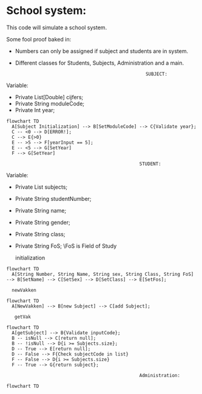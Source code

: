 # School system:

This code will simulate a school system.

Some fool proof baked in:
* Numbers can only be assigned if subject and students are in system.
* Different classes for Students, Subjects, Administration and a main.

                                                      SUBJECT:
Variable:
  * Private List[Double] cijfers;
  * Private String moduleCode;
  * Private Int year;

```mermaid
flowchart TD
  A[Subject Initialization] --> B[SetModuleCode] --> C{Validate year};
  C -- <0 --> D[ERROR!];
  C --> E{>0}
  E -- >5 --> F[yearInput == 5];
  E -- <5 --> G[SetYear]
  F --> G[SetYear]
```

                                                     STUDENT:
Variable:
  * Private List<Subject> subjects;
  * Private String studentNumber;
  * Private String name;
  * Private String gender;
  * Private String class;
  * Private String FoS;    \\FoS is Field of Study

      initialization
```mermaid
flowchart TD
  A[String Number, String Name, String sex, String Class, String FoS] --> B[SetName] --> C[SetSex] --> D[SetClass] --> E[SetFos];
```
      newVakken
```mermaid
flowchart TD
  A[NewVakken] --> B[new Subject] --> C[add Subject];
```
  
       getVak
```mermaid
flowchart TD
  A[getSubject] --> B{Validate inputCode};
  B -- isNull --> C[return null];
  B -- !isNull --> D{i >= Subjects.size};
  D -- True --> E[return null];
  D -- False --> F{Check subjectCode in list}
  F -- False --> D{i >= Subjects.size}
  F -- True --> G{return subject};
```
  
                                                     Administration:
```mermaid
flowchart TD

```
